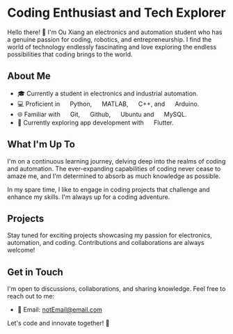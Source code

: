 # Coding Enthusiast and Tech Explorer

Hello there! 👋 I'm Ou Xiang an electronics and automation student who has a genuine passion for coding, robotics, and entrepreneurship. I find the world of technology endlessly fascinating and love exploring the endless possibilities that coding brings to the world.

## About Me

- 🎓 Currently a student in electronics and industrial automation.
- 💻 Proficient in 
  <img src="https://github.com/ouxi8/ouxi8/assets/110427518/97eb5e84-9d9a-4497-bf83-76f59d9b8171" width="15" height="15"> Python, 
  <img src="https://github.com/ouxi8/ouxi8/assets/110427518/ca363c25-65e0-49d4-be86-8f23ed291b23" width="15" height="15"> MATLAB, 
  <img src="https://github.com/ouxi8/ouxi8/assets/110427518/ab2c8300-41f0-43b5-a6a1-d57bd53d0b38" width="15" height="15"> C++, and 
  <img src="https://github.com/ouxi8/ouxi8/assets/110427518/c0963399-dfe2-42a9-a4fb-3581d7fd6b5c" width="15" height="15"> Arduino.
- 🌐 Familiar with 
  <img src="https://github.com/ouxi8/ouxi8/assets/110427518/325b6800-7223-4f48-b7ec-aaaefc8e2435" width="15" height="15"> Git, 
  <img src="https://github.com/ouxi8/ouxi8/assets/110427518/ce4ee373-7795-46e2-8db2-6f19d6353d51" width="15" height="15"> Github, 
  <img src="https://github.com/ouxi8/ouxi8/assets/110427518/f635e790-47fd-40ec-95c8-3e2ce1c5d646" width="15" height="15"> Ubuntu and 
  <img src="https://github.com/ouxi8/ouxi8/assets/110427518/536f795e-34f3-4e72-9ac3-a15707022825" width="15" height="15"> MySQL.
- 🚀 Currently exploring app development with
  <img src="https://github.com/ouxi8/ouxi8/assets/110427518/b34040ef-c44d-4b96-92f3-d9d0ce442f54" width="15" height="15"> Flutter.

## What I'm Up To

I'm on a continuous learning journey, delving deep into the realms of coding and automation. The ever-expanding capabilities of coding never cease to amaze me, and I'm determined to absorb as much knowledge as possible.

In my spare time, I like to engage in coding projects that challenge and enhance my skills. I'm always up for a coding adventure.

## Projects

Stay tuned for exciting projects showcasing my passion for electronics, automation, and coding. Contributions and collaborations are always welcome!

## Get in Touch

I'm open to discussions, collaborations, and sharing knowledge. Feel free to reach out to me:

- 📧 Email: [notEmail@email.com](mailto:notEmail@email.com)

Let's code and innovate together! 🚀
